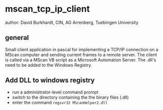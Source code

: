 # mscan_tcp_ip_client

author: David Burkhardt, CIN, AG Arrenberg, Tuebingen University

## general
Small client application in pascal for implementing a TCP/IP connection on a MScan computer and sending current frames to a remote server. 
The client is called via a MScan VB script as a Microsoft Automation Server. The .dll's need to be added to the Windows Registry.

## Add DLL to  windows registry
- run a administrator-level command prompt
- switch to the directory containing the the binary files (.dll)
- enter the command <code>regsvr32 MScanHelper2.dll</code>
